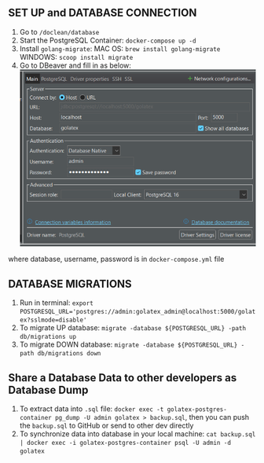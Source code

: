 ## SET UP and DATABASE CONNECTION

1. Go to `/doclean/database`
2. Start the PostgreSQL Container: `docker-compose up -d`
3. Install `golang-migrate`:
   MAC OS: `brew install golang-migrate`
   WINDOWS: `scoop install migrate`
4. Go to DBeaver and fill in as below:
   ![alt text](image.png)

where database, username, password is in `docker-compose.yml` file

## DATABASE MIGRATIONS

1. Run in terminal: `export POSTGRESQL_URL='postgres://admin:golatex_admin@localhost:5000/golatex?sslmode=disable'`
2. To migrate UP database: `migrate -database ${POSTGRESQL_URL} -path db/migrations up`
3. To migrate DOWN database: `migrate -database ${POSTGRESQL_URL} -path db/migrations down`

## Share a Database Data to other developers as Database Dump

1. To extract data into `.sql` file: `docker exec -t golatex-postgres-container pg_dump -U admin golatex > backup.sql`, then you can push the `backup.sql` to GitHub or send to other dev directly
2. To synchronize data into database in your local machine: `cat backup.sql | docker exec -i golatex-postgres-container psql -U admin -d golatex`

